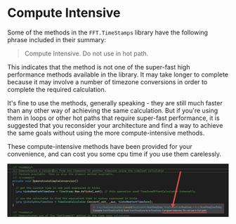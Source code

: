 # Compute Intensive

Some of the methods in the `FFT.TimeStamps` library have the following phrase included in their summary: 

> Compute Intensive. Do not use in hot path.

This indicates that the method is not one of the super-fast high performance methods available in the library. It may take longer to complete because it may involve a number of timezone conversions in order to complete the required calculation.

It's fine to use the methods, generally speaking - they are still much faster than any other way of achieving the same calculation. But if you're using them in loops or other hot paths that require super-fast performance, it is suggested that you reconsider your architecture and find a way to achieve the same goals without using the more compute-intensive methods. 

These compute-intensive methods have been provided for your convenience, and can cost you some cpu time if you use them carelessly.

![Compute intensive summary](/images/ComputeIntensive.jpg "Compute intensive summary")